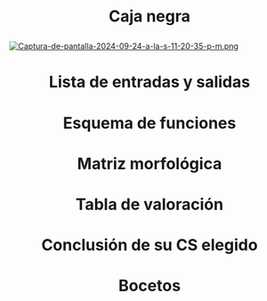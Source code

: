 # <p align="center"> Caja negra </p>
[![Captura-de-pantalla-2024-09-24-a-la-s-11-20-35-p-m.png](https://i.postimg.cc/LXsNb2JY/Captura-de-pantalla-2024-09-24-a-la-s-11-20-35-p-m.png)](https://postimg.cc/LqrtqdB2)
# <p align="center"> Lista de entradas y salidas </p>

# <p align="center"> Esquema de funciones </p>  

# <p align="center"> Matriz morfológica </p>

# <p align="center"> Tabla de valoración </p>

# <p align="center"> Conclusión de su CS elegido </p>

# <p align="center"> Bocetos </p>



